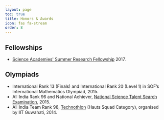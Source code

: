 ```yaml
---
layout: page
toc: true
title: Honors & Awards
icon: fas fa-stream
order: 8
---
```


## Fellowships
- [Science Academies' Summer Research Fellowship](https://webjapps.ias.ac.in/fellowship2022/index.html) 2017.

## Olympiads
- International Rank 13 (Finals) and International Rank 20 (Level 1) in SOF’s International Mathematics Olympiad, 2015.
- All India Rank 96 and National Achiever, [National Science Talent Search Examination](https://www.unifiedcouncil.com/about-nstse.html), 2015.
- All India Team Rank 98, [Technothlon](https://en.wikipedia.org/wiki/Technothlon) (Hauts Squad Category), organised by IIT Guwahati, 2014.